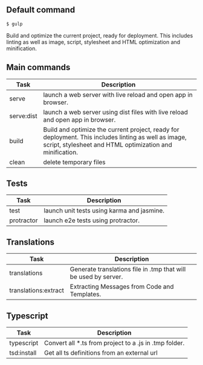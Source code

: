 ## Default command

```sh
$ gulp
```


Build and optimize the current project, ready for deployment.
This includes linting as well as image, script, stylesheet and HTML optimization and minification.


## Main commands

Task    | Description
--------|-------------------------------------------------------------------------
serve     | launch a web server with live reload and open app in browser.
serve:dist | launch a web server using dist files with live reload and open app in browser.
build | Build and optimize the current project, ready for deployment. This includes linting as well as image, script, stylesheet and HTML optimization and minification.
clean | delete temporary files

## Tests

Task    | Description
--------|--------------------------------------------------------------------------
test     | launch unit tests using karma and jasmine.
protractor | launch e2e tests using protractor.

## Translations

Task    | Description
--------|---------------------------------------------------------------------------
translations     | Generate translations file in .tmp that will be used by server.
translations:extract | Extracting Messages from Code and Templates.

## Typescript

Task    | Description
--------|---------------------------------------------------------------------------
typescript     | Convert all *.ts from project to a .js in .tmp folder.
tsd:install | Get all ts definitions from an external url

